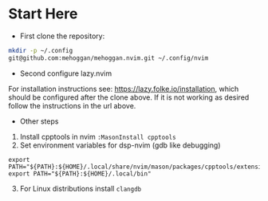 # Start Here #

* First clone the repository:

```sh
mkdir -p ~/.config
git@github.com:mehoggan/mehoggan.nvim.git ~/.config/nvim
```

* Second configure lazy.nvim

For installation instructions see: https://lazy.folke.io/installation, which
should be configured after the clone above. If it is not working as desired
follow the instructions in the url above.

* Other steps

1) Install cpptools in nvim `:MasonInstall cpptools`
2) Set environment variables for dsp-nvim (gdb like debugging)
```
export PATH="${PATH}:${HOME}/.local/share/nvim/mason/packages/cpptools/extension/debugAdapters/bin"
export PATH="${PATH}:${HOME}/.local/bin"
```
3) For Linux distributions install `clangdb`
